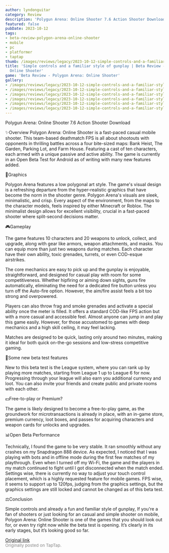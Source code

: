 ```yaml
---
author: lyndonguitar
category: Review
description: 'Polygun Arena: Online Shooter 7.6 Action Shooter Download'
featured: false
pubDate: 2023-10-12
tags:
- beta-review-polygon-arena-online-shooter
- mobile
- pc
- platformer
- taptap
thumb: /images/reviews/legacy/2023-10-12-simple-controls-and-a-familiar-style-of-gunplay--beta-review---polygon-arena-online-shoot-0.avif
title: 'Simple controls and a familiar style of gunplay | Beta Review - Polygon Arena:
  Online Shooter'
game: 'Beta Review - Polygon Arena: Online Shooter'
gallery:
- /images/reviews/legacy/2023-10-12-simple-controls-and-a-familiar-style-of-gunplay--beta-review---polygon-arena-online-shoot-0.avif
- /images/reviews/legacy/2023-10-12-simple-controls-and-a-familiar-style-of-gunplay--beta-review---polygon-arena-online-shoot-1.avif
- /images/reviews/legacy/2023-10-12-simple-controls-and-a-familiar-style-of-gunplay--beta-review---polygon-arena-online-shoot-2.avif
- /images/reviews/legacy/2023-10-12-simple-controls-and-a-familiar-style-of-gunplay--beta-review---polygon-arena-online-shoot-3.avif
- /images/reviews/legacy/2023-10-12-simple-controls-and-a-familiar-style-of-gunplay--beta-review---polygon-arena-online-shoot-4.avif
- /images/reviews/legacy/2023-10-12-simple-controls-and-a-familiar-style-of-gunplay--beta-review---polygon-arena-online-shoot-5.avif
---
```

Polygun Arena: Online Shooter
7.6
Action
Shooter
Download

✨Overview
Polygon Arena: Online Shooter is a fast-paced casual mobile shooter. This team-based deathmatch FPS is all about shootouts with opponents in thrilling battles across a four bite-sized maps: Bank Heist, The Garden, Parking Lot, and Farm House. Featuring a cast of ten characters, each armed with a unique passive and active ability. The game is currently in an Open Beta Test for Android as of writing with many new features added.

🎨Graphics

Polygon Arena features a low polygonal art style. The game's visual design is a refreshing departure from the hyper-realistic graphics that have become the norm in the shooter genre. Polygon Arena's visuals are sleek, minimalistic, and crisp. Every aspect of the environment, from the maps to the character models, feels inspired by either Minecraft or Roblox. The minimalist design allows for excellent visibility, crucial in a fast-paced shooter where split-second decisions matter.

🎮Gameplay

The game features 10 characters and 20 weapons to unlock, collect, and upgrade, along with gear like armors, weapon attachments, and masks. You can equip more than just two weapons during matches.  Each character have their own ability, toxic grenades, turrets, or even COD-esque airstrikes.

The core mechanics are easy to pick up and the gunplay is enjoyable, straightforward, and designed for casual play with room for some competitiveness. Whether hipfiring or aiming down sights, guns fire automatically, eliminating the need for a dedicated fire button unless you turn off the Auto-fire option. However, the aim/fire assist feels a bit too strong and overpowered.

Players can also throw frag and smoke grenades and activate a special ability once the meter is filled. It offers a standard COD-like FPS action but with a more casual and accessible feel. Almost anyone can jump in and play this game easily. However, for those accustomed to games with deep mechanics and a high skill ceiling, it may feel lacking.

Matches are designed to be quick, lasting only around two minutes, making it ideal for both quick on-the-go sessions and low-stress competitive gaming.

🚧Some new beta test features

New to this beta test is the League system, where you can rank up by playing more matches, starting from League 1 up to League 6 for now. Progressing through your league will also earn you additional currency and loot. You can also invite your friends and create public and private rooms with each other.

💵Free-to-play or Premium?

The game is likely designed to become a free-to-play game, as the groundwork for microtransactions is already in place, with an in-game store, premium currency, loot boxes, and passes for acquiring characters and weapon cards for unlocks and upgrades.

📊Open Beta Performance

Technically, I found the game to be very stable. It ran smoothly without any crashes on my Snapdragon 888 device. As expected, I noticed that I was playing with bots and in offline mode during the first few matches of my playthrough. Even when I turned off my Wi-Fi, the game and the players in my match continued to fight until I got disconnected when the match ended. Settings wise, there is currently no way to adjust your touch control placement, which is a highly requested feature for mobile games. FPS wise, it seems to support up to 120fps, judging from the graphics settings, but the graphics settings are still locked and cannot be changed as of this beta test.

⚖️Conclusion

Simple controls and already a fun and familiar style of gunplay, If you're a fan of shooters or just looking for an casual and simple shooter on mobile, Polygon Arena: Online Shooter is one of the games that you should look out for, or even try right now while the beta test is opening. It’s clearly in its early stages, but it’s looking good so far.

[Original link](https://www.taptap.io/post/6424664)<br><span style="font-size: 0.95em; color: #888;">Originally posted on TapTap.</span>